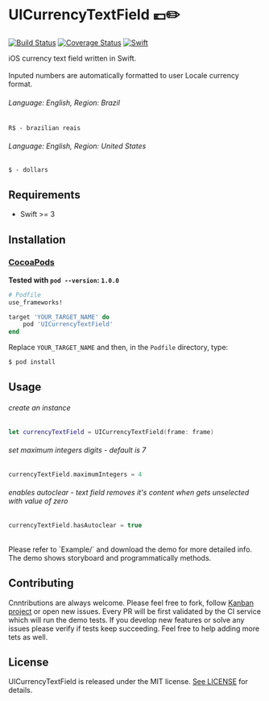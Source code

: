 UICurrencyTextField 💶✏️
======================================
[![Build Status](https://travis-ci.org/marinofelipe/UICurrencyTextField.svg?branch=master)](https://travis-ci.org/marinofelipe/UICurrencyTextField)
[![Coverage Status](https://coveralls.io/repos/github/marinofelipe/UICurrencyTextField/badge.svg?branch=master)](https://coveralls.io/github/marinofelipe/UICurrencyTextField?branch=master)
<a href="https://swift.org"><img src="https://img.shields.io/badge/Swift-4.1-orange.svg?style=flat" alt="Swift" /></a>

iOS currency text field written in Swift.  
<br>
Inputed numbers are automatically formatted to user Locale currency format.  
###### Language: English, Region: Brazil  
`R$ - brazilian reais`  
###### Language: English, Region: United States  
`$ - dollars`

## Requirements

* Swift >= 3

## Installation

### [CocoaPods](https://guides.cocoapods.org/using/using-cocoapods.html)

**Tested with `pod --version`: `1.0.0`**

```ruby
# Podfile
use_frameworks!

target 'YOUR_TARGET_NAME' do
    pod 'UICurrencyTextField'
end
```

Replace `YOUR_TARGET_NAME` and then, in the `Podfile` directory, type:

```bash
$ pod install
```

## Usage

###### create an instance
```swift
let currencyTextField = UICurrencyTextField(frame: frame)
```  

###### set maximum integers digits - default is 7
```swift
currencyTextField.maximumIntegers = 4
```

###### enables autoclear - text field removes it's content when gets unselected with value of zero
```swift
currencyTextField.hasAutoclear = true
``` 
<br>
Please refer to `Example/` and download the demo for more detailed info.
The demo shows storyboard and programmatically methods.

## Contributing
Cnntributions are always welcome. Please feel free to fork, follow [Kanban project](https://github.com/marinofelipe/UICurrencyTextField/projects/1) or open new issues.
Every PR will be first validated by the CI service which will run the demo tests.
If you develop new features or solve any issues please verify if tests keep succeeding. Feel free to help adding more tets as well.

## License
UICurrencyTextField is released under the MIT license. [See LICENSE](https://github.com/marinofelipe/UICurrencyTextField/blob/master/LICENSE) for details.
